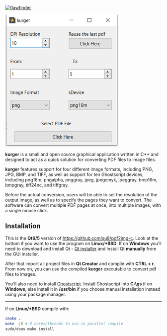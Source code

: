 [![flawfinder](https://github.com/su8/kurger/actions/workflows/flawfinder.yml/badge.svg?branch=main)](https://github.com/su8/kurger/actions/workflows/flawfinder.yml)

![](media/snap.png)

**kurger** is a small and open source graphical application written in C++ and designed to act as a quick solution for converting PDF files to image files.

**kurger** features support for four different image formats, including PNG, JPG, BMP, and TIFF, as well as support for ten Ghostscript devices, including png16m, pngalpha, pnggray, jpeg, jpegcmyk, jpeggray, bmp16m, bmpgray, tiff24nc, and tiffgray.

Before the actual conversion, users will be able to set the resolution of the output image, as well as to specify the pages they want to convert. The software can convert multiple PDF pages at once, into multiple images, with a single mouse click.

## Installation

This is the **Qt6/5** version of https://github.com/su8/pdf2img-c. Look at the bottom if you want to use the program on **Linux/\*BSD**. If on **Windows** you'll need to download and install Qt - [Qt installer](https://www.qt.io/cs/c/?cta_guid=074ddad0-fdef-4e53-8aa8-5e8a876d6ab4&signature=AAH58kEJJxpduKtfibJ40aRNSB4V5QaI1A&pageId=12602948080&placement_guid=99d9dd4f-5681-48d2-b096-470725510d34&click=559deaff-10e4-44a7-a78c-ef8b98f3c31a&hsutk=&canon=https%3A%2F%2Fwww.qt.io%2Fdownload-open-source&portal_id=149513&redirect_url=APefjpGq5H2gLEy0rkYfu04Stc7zjmm0KqS_XaAVoOUeI1pUOzGQZgD_zg87kf-KWNMA8LagnlFie8sOAzzTMW8z48C4QlIP08Ykoqpk2QaLznoki0aaOBah-YfMzg2wugOl_TcZQF2S) and install Qt **manually** from the GUI installer.

After that import all project files in **Qt Creator** and compile with **CTRL + r**. From now on, you can use the compiled **kurger** executable to convert pdf files to images.

You'll also need to install [Ghostscript](https://ghostscript.com/releases/gsdnld.html). Install Ghostscript into **C:\gs** if on **Windows**, else install it in **/usr/bin** if you choose manual installation instead using your package manager.

---

If on **Linux/\*BSD** compile with:

```bash
cmake .
make -j8 # 8 cores/threads to use in parallel compile
sudo/doas make install
```
